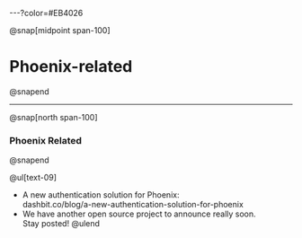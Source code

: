 ---?color=#EB4026

@snap[midpoint span-100]
# Phoenix-related
@snapend

---

@snap[north span-100]
### Phoenix Related
@snapend

@ul[text-09]
- A new authentication solution for Phoenix:<br>dashbit.co/blog/a-new-authentication-solution-for-phoenix
- We have another open source project to announce really soon.<br>Stay posted!
@ulend

